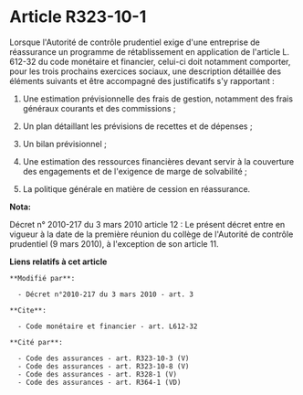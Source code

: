 # Article R323-10-1

Lorsque l'Autorité de contrôle prudentiel exige d'une entreprise de réassurance un programme de rétablissement en application
de l'article L. 612-32 du code monétaire et financier, celui-ci doit notamment comporter, pour les trois prochains exercices
sociaux, une description détaillée des éléments suivants et être accompagné des justificatifs s'y rapportant :

1. Une estimation prévisionnelle des frais de gestion, notamment des frais généraux courants et des commissions ; 

2. Un plan détaillant les prévisions de recettes et de dépenses ; 

3. Un bilan prévisionnel ; 

4. Une estimation des ressources financières devant servir à la couverture des engagements et de l'exigence de marge de
solvabilité ; 

5. La politique générale en matière de cession en réassurance.

**Nota:**

Décret n° 2010-217 du 3 mars 2010 article 12 : Le présent décret entre en vigueur à la date de la première réunion du collège
de l'Autorité de contrôle prudentiel (9 mars 2010), à l'exception de son article 11.

**Liens relatifs à cet article**

	**Modifié par**:

	  - Décret n°2010-217 du 3 mars 2010 - art. 3

	**Cite**:

	  - Code monétaire et financier - art. L612-32

	**Cité par**:

	  - Code des assurances - art. R323-10-3 (V)
	  - Code des assurances - art. R323-10-8 (V)
	  - Code des assurances - art. R328-1 (V)
	  - Code des assurances - art. R364-1 (VD)
